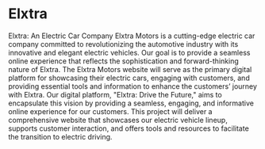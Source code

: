# Elxtra
Elxtra: An Electric Car Company
Elxtra Motors is a cutting-edge electric car company committed to revolutionizing the automotive industry with its innovative and elegant electric vehicles. Our goal is to provide a seamless online experience that reflects the sophistication and forward-thinking nature of Elxtra. The Elxtra Motors website will serve as the primary digital platform for showcasing their electric cars, engaging with customers, and providing essential tools and information to enhance the customers’ journey with Elxtra. Our digital platform, "Elxtra: Drive the Future," aims to encapsulate this vision by providing a seamless, engaging, and informative online experience for our customers. This project will deliver a comprehensive website that showcases our electric vehicle lineup, supports customer interaction, and offers tools and resources to facilitate the transition to electric driving.
